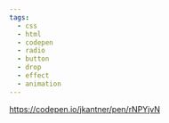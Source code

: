 ```yaml
---
tags:
  - css
  - html
  - codepen
  - radio
  - button
  - drop
  - effect
  - animation
---
```

https://codepen.io/jkantner/pen/rNPYjvN

